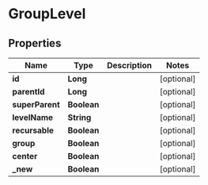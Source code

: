# GroupLevel

## Properties
Name | Type | Description | Notes
------------ | ------------- | ------------- | -------------
**id** | **Long** |  |  [optional]
**parentId** | **Long** |  |  [optional]
**superParent** | **Boolean** |  |  [optional]
**levelName** | **String** |  |  [optional]
**recursable** | **Boolean** |  |  [optional]
**group** | **Boolean** |  |  [optional]
**center** | **Boolean** |  |  [optional]
**_new** | **Boolean** |  |  [optional]

